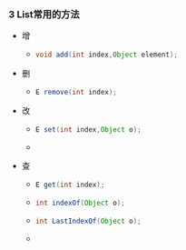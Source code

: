 ### 3 List常用的方法



* 增

  * ```Java
    void add(int index,Object element);
    ```

* 删

  * ```Java
    E remove(int index);
    ```

* 改

  * ```Java
    E set(int index,Object o);
    ```

    

  * 

* 查

  * ```Java
    E get(int index);
    ```

  * ```java
    int indexOf(Object o);
    ```

  * ```java
    int LastIndexOf(Object o);
    ```

    

  * 